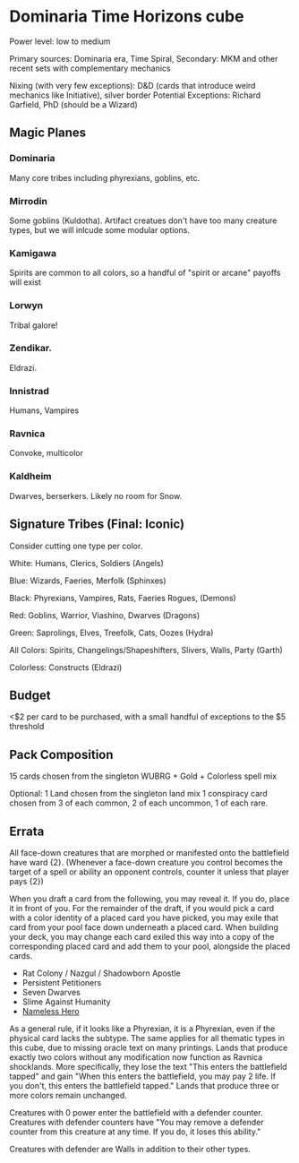 # Dominaria Time Horizons cube

Power level: low to medium

Primary sources: Dominaria era, Time Spiral, 
Secondary: MKM and other recent sets with complementary mechanics

Nixing (with very few exceptions): D&D (cards that introduce weird mechanics like Initiative), silver border
Potential Exceptions: Richard Garfield, PhD (should be a Wizard)

## Magic Planes

### Dominaria

Many core tribes including phyrexians, goblins, etc.

### Mirrodin

Some goblins (Kuldotha).
Artifact creatues don't have too many creature types, but we will inlcude some modular options.

### Kamigawa

Spirits are common to all colors, so a handful of "spirit or arcane" payoffs will exist

### Lorwyn

Tribal galore!

### Zendikar.

Eldrazi.

### Innistrad

Humans, Vampires

### Ravnica

Convoke, multicolor

### Kaldheim

Dwarves, berserkers. Likely no room for Snow.

## Signature Tribes (Final: Iconic)

Consider cutting one type per color.

White: Humans, Clerics, Soldiers (Angels)

Blue: Wizards, Faeries, Merfolk (Sphinxes)

Black: Phyrexians, Vampires, Rats, Faeries Rogues, (Demons)

Red: Goblins, Warrior, Viashino, Dwarves (Dragons)

Green: Saprolings, Elves, Treefolk, Cats, Oozes (Hydra)

All Colors: Spirits, Changelings/Shapeshifters, Slivers, Walls, Party (Garth)

Colorless: Constructs (Eldrazi)


## Budget

<$2 per card to be purchased, with a small handful of exceptions to the $5 threshold

## Pack Composition

15 cards chosen from the singleton WUBRG + Gold + Colorless spell mix

Optional:
1 Land chosen from the singleton land mix
1 conspiracy card chosen from 3 of each common, 2 of each uncommon, 1 of each rare.

## Errata

All face-down creatures that are morphed or manifested onto the battlefield have ward {2}. (Whenever a face-down creature you control becomes the target of a spell or ability an opponent controls, counter it unless that player pays {2})

When you draft a card from the following, you may reveal it. If you do, place it in front of you. For the remainder of the draft, if you would pick a card with a color identity of a placed card you have picked, you may exile that card from your pool face down underneath a placed card. When building your deck, you may change each card exiled this way into a copy of the corresponding placed card and add them to your pool, alongside the placed cards.
- Rat Colony / Nazgul / Shadowborn Apostle
- Persistent Petitioners
- Seven Dwarves
- Slime Against Humanity
- [Nameless Hero](https://www.reddit.com/r/custommagic/comments/1aegppt/white_is_the_only_colour_without_a_any_number_of/)

As a general rule, if it looks like a Phyrexian, it is a Phyrexian, even if the physical card lacks the subtype. The same applies for all thematic types in this cube, due to missing oracle text on many printings.
Lands that produce exactly two colors without any modification now function as Ravnica shocklands. More specifically, they lose the text "This enters the battlefield tapped" and gain "When this enters the battlefield, you may pay 2 life. If you don't, this enters the battlefield tapped." Lands that produce three or more colors remain unchanged.

Creatures with 0 power enter the battlefield with a defender counter. Creatures with defender counters have "You may remove a defender counter from this creature at any time. If you do, it loses this ability."

Creatures with defender are Walls in addition to their other types.
